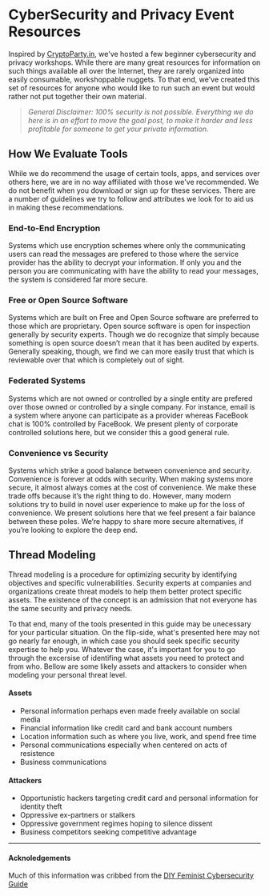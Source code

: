 # CyberSecurity and Privacy Event Resources

Inspired by [CryptoParty.in](https://cryptoparty.in), we've hosted a few beginner cybersecurity and privacy workshops. While there are many great resources for information on such things available all over the Internet, they are rarely organized into easily consumable, workshoppable nuggets. To that end, we've created this set of resources for anyone who would like to run such an event but would rather not put together their own material.

> *General Disclaimer: 100% security is not possible. Everything we do here is in an effort to move the goal post, to make it harder and less profitable for someone to get your private information.*

## How We Evaluate Tools

While we do recommend the usage of certain tools, apps, and services over others here, we are in no way affiliated with those we've recommended. We do not benefit when you download or sign up for these services. There are a number of guidelines we try to follow and attributes we look for to aid us in making these recommendations.

### End-to-End Encryption

Systems which use encryption schemes where only the communicating users can read the messages are prefered to those where the service provider has the ability to decrypt your information. If only you and the person you are communicating with have the ability to read your messages, the system is considered far more secure.

### Free or Open Source Software

Systems which are built on Free and Open Source software are preferred to those which are proprietary. Open source software is open for inspection generally by security experts. Though we do recognize that simply because something is open source doesn’t mean that it has been audited by experts. Generally speaking, though, we find we can more easily trust that which is reviewable over that which is completely out of sight.

### Federated Systems

Systems which are not owned or controlled by a single entity are prefered over those owned or controlled by a single company. For instance, email is a system where anyone can participate as a provider whereas FaceBook chat is 100% controlled by FaceBook. We present plenty of corporate controlled solutions here, but we consider this a good general rule.

### Convenience vs Security

Systems which strike a good balance between convenience and security. Convenience is forever at odds with security. When making systems more secure, it almost always comes at the cost of convenience. We make these trade offs because it’s the right thing to do. However, many modern solutions try to build in novel user experience to make up for the loss of convenience. We present solutions here that we feel present a fair balance between these poles. We’re happy to share more secure alternatives, if you’re looking to explore the deep end.

## Thread Modeling

Thread modeling is a procedure for optimizing security by identifying objectives and specific vulnerabilities. Security experts at companies and organizations create threat models to help them better protect specific assets. The existence of the concept is an admission that not everyone has the same security and privacy needs.

To that end, many of the tools presented in this guide may be unecessary for your particular situation. On the flip-side, what's presented here may not go nearly far enough, in which case you should seek specific security expertise to help you. Whatever the case, it's important for you to go through the excersise of identifing what assets you need to protect and from who. Bellow are some likely assets and attackers to consider when modeling your personal threat level.

#### Assets
* Personal information perhaps even made freely available on social media
* Financial information like credit card and bank account numbers
* Location information such as where you live, work, and spend free time
* Personal communications especially when centered on acts of resistence
* Business communications

#### Attackers
* Opportunistic hackers targeting credit card and personal information for identity theft
* Oppressive ex-partners or stalkers
* Oppressive government regimes hoping to silence dissent
* Business competitors seeking competitive advantage

-----

#### Acknoledgements

Much of this information was cribbed from the [DIY Feminist Cybersecurity Guide](https://hackblossom.org/cybersecurity/)
